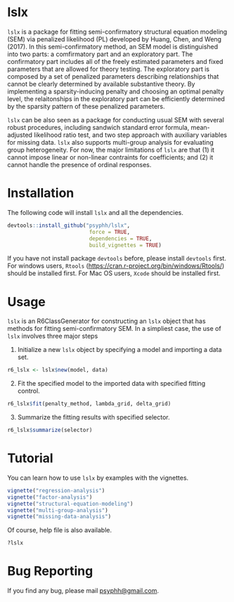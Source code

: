 # lslx
`lslx` is a package for fitting semi-confirmatory structural equation modeling (SEM) via penalized likelihood (PL) developed by Huang, Chen, and Weng (2017). In this semi-confirmatory method, an SEM model is distinguished into two parts: a comfirmatory part and an exploratory part. The confirmatory part includes all of the freely estimated parameters and fixed parameters that are allowed for theory testing. The exploratory part is composed by a set of penalized parameters describing relationships that cannot be clearly determined by available substantive theory. By implementing a sparsity-inducing penalty and choosing an optimal penalty level, the relaitonships in the exploratory part can be efficiently determined by the sparsity pattern of these penalized parameters. 

`lslx` can be also seen as a package for conducting usual SEM with several robust procedures, including sandwich standard error formula, mean-adjusted likelihood ratio test, and two step approach with auxiliary variables for missing data. `lslx` also supports multi-group analysis for evaluating group heterogeneity. For now, the major limitations of `lslx` are that (1) it cannot impose linear or non-linear contraints for coefficients; and (2) it cannot handle the presence of ordinal responses.

# Installation
The following code will install `lslx` and all the dependencies. 
``` r
devtools::install_github("psyphh/lslx", 
                          force = TRUE, 
                          dependencies = TRUE,
                          build_vignettes = TRUE)
```
If you have not install package `devtools` before, please install `devtools` first.
For windows users, `Rtools` (https://cran.r-project.org/bin/windows/Rtools/) should be installed first.
For Mac OS users, `Xcode` should be installed first.

# Usage
`lslx` is an R6ClassGenerator for constructing an `lslx` object that has methods for fitting semi-confirmatory SEM. In a simpliest case, the use of `lslx` involves three major steps
1. Initialize a new `lslx` object by specifying a model and importing a data set.
``` r
r6_lslx <- lslx$new(model, data)
```
2. Fit the specified model to the imported data with specified fitting control.
``` r
r6_lslx$fit(penalty_method, lambda_grid, delta_grid)
```
3. Summarize the fitting results with specified selector.
``` r
r6_lslx$summarize(selector)
```

# Tutorial
You can learn how to use `lslx` by examples with the vignettes.
``` r
vignette("regression-analysis")
vignette("factor-analysis")
vignette("structural-equation-modeling")
vignette("multi-group-analysis")
vignette("missing-data-analysis")
```
Of course, help file is also available.
``` r
?lslx
```

# Bug Reporting
If you find any bug, please mail psyphh@gmail.com.
